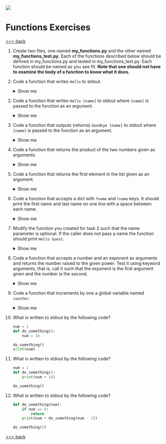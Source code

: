 <img src="https://github.com/stayahead-training/shared/blob/master/stayahead.png" />

# Functions Exercises

[<<< back](../README.md)

1. Create two files, one named **my_functions.py** and the other named **my_functions_test.py**. Each of the functions described below should be defined in my_functions.py and tested in my_functions_test.py. Each function should be named as you see fit. **Note that one should not have to examine the body of a function to know what it does.**

2. Code a function that writes `Hello` to stdout.<details>
    <summary>Show me</summary>

    Function definition (in my_functions.py):

    ```python
    def print_hello():
        print("Hello")
    ```

    Function test (in my_functions_test.py):
    
    ```python
    import my_functions as mf
    
    mf.print_hello()
    ```
</details>

2. Code a function that writes `Hello [name]` to stdout where `[name]` is passed to the function as an argument.<details>
    <summary>Show me</summary>

    Function definition (in my_functions.py):

    ```python
    def print_hello_to(name):
        print("Hello", name)
    ```

    Function test (in my_functions_test.py):
    
    ```python
    import my_functions as mf
    
    mf.print_hello_to("Fred")

    some_name = "Fred"
    mf.print_hello_to(some_name)

    ```
</details>

3. Code a function that outputs (returns) `Goodbye [name]` to stdout where `[name]` is passed to the function as an argument.<details>
    <summary>Show me</summary>

    Function definition (in my_functions.py):

    ```python
    def goodbye_to(name):
        return "Goodbye " + name
    ```

    Function test (in my_functions_test.py):
    
    ```python
    import my_functions as mf
    
    print(mf.goodbye_to("Fred"))

    some_name = "Fred"
    print(mf.goodbye_to(some_name))

    ```
</details>

4. Code a function that returns the product of the two numbers given as arguments.<details>
    <summary>Show me</summary>

    Function definition (in my_functions.py):

    ```python
    def product(num1, num2):
        return num1 * num2
    ```

    Function test (in my_functions_test.py):
    
    ```python
    import my_functions as mf
    
    print(mf.product(5, 7))

    n1 = 5
    n2 = 7
    print(mf.product(n1, n2))
    ```
</details>

5. Code a function that returns the first element in the list given as an argument.<details>
    <summary>Show me</summary>

    Function definition (in my_functions.py):

    ```python
    def first_element(some_list):
        return some_list[0]
    ```

    Function test (in my_functions_test.py):
    
    ```python
    import my_functions as mf
    
    print(mf.first_element(["a", "b", "c"]))

    my_list = ["a", "b", "c"]
    print(mf.first_element(my_list))

    ```
</details>

6. Code a function that accepts a dict with `fname` and `lname` keys. It should print the first name and last name on one line with a space between each name.<details>
    <summary>Show me</summary>

    Function definition (in my_functions.py):

    ```python
    def print_full_name(dict_with_fname_and_lname_keys):
        print(dict_with_fname_and_lname_keys["fname"], dict_with_fname_and_lname_keys["lname"])
    ```

    Function test (in my_functions_test.py):
    
    ```python
    import my_functions as mf
    
    mf.print_full_name({"fname": "John", "lname": "Smith"})

    user = {"fname": "John", "lname": "Smith"}
    mf.print_full_name(user)

    ```
</details>

7. Modify the function you created for task 2 such that the name parameter is optional. If the caller does not pass a name the function should print `Hello Guest`.<details>
    <summary>Show me</summary>

    Function definition (in my_functions.py):

    ```python
    def print_hello_to(name="Guest"):
        print("Hello", name)
    ```

    Function test (in my_functions_test.py):
    
    ```python
    import my_functions as mf
    
    mf.print_hello_to("Fred")

    some_name = "Fred"
    mf.print_hello_to(some_name)

    mf.print_hello_to() # <!--
    ```
</details>

8. Code a function that accepts a number and an exponent as arguments and returns the number raised to the given power. Test it using keyword arguments, that is, call it such that the exponent is the first argument given and the number is the second.<details>
    <summary>Show me</summary>

    Function definition (in my_functions.py):

    ```python
    def to_the_power(number, exponent):
        return number ** exponent
    ```

    Function test (in my_functions_test.py):
    
    ```python
    import my_functions as mf
    
    print(mf.to_the_power(exponent=2, number=3))

    exp = 2
    num = 3
    print(mf.to_the_power(exponent=exp, number=num))
    ```
</details>

9. Code a function that increments by one a global variable named `counter`.<details>
    <summary>Show me</summary>

    Function definition (in my_functions.py):

    ```python
    counter = 10

    def increment_counter():
        global counter
        counter += 1
    ```

    Function test (in my_functions_test.py):
    
    ```python
    import my_functions as mf

    mf.increment_counter()
    print(mf.counter)
    ```
</details>

10. What is written to stdout by the following code?

    ```python
    num = 1
    def do_something():
        num = 10

    do_something()
    print(num)
    ```

11. What is written to stdout by the following code?

    ```python
    num = 1
    def do_something():
        print(num + 10)

    do_something()
    ```

12. What is written to stdout by the following code?

    ```python
    def do_something(num):
        if num == 0:
            return
        print(num + do_something(num - 1))

    do_something(3)
    ```

[<<< back](../README.md)